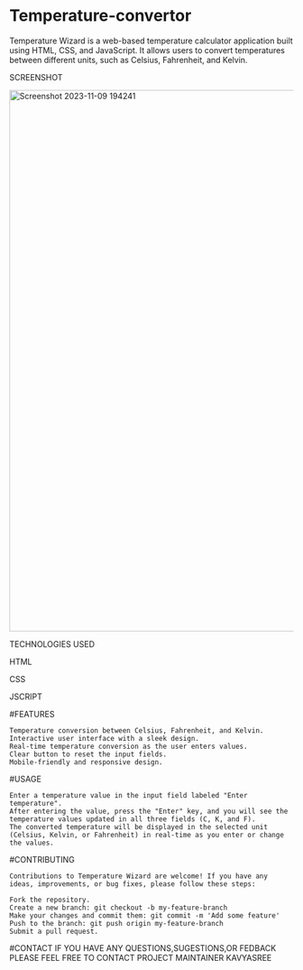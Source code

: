 # Temperature-convertor
Temperature Wizard is a web-based temperature calculator application built using HTML, CSS, and JavaScript. It allows users to convert temperatures between different units, such as Celsius, Fahrenheit, and Kelvin.

SCREENSHOT

<img width="960" alt="Screenshot 2023-11-09 194241" src="https://github.com/kavyasree-2023/Temperature-convertor/assets/114278177/e27b001e-e534-4a33-864e-8823d3b0045a">

TECHNOLOGIES USED

  HTML
 
  CSS
 
 JSCRIPT

#FEATURES

    Temperature conversion between Celsius, Fahrenheit, and Kelvin.
    Interactive user interface with a sleek design.
    Real-time temperature conversion as the user enters values.
    Clear button to reset the input fields.
    Mobile-friendly and responsive design.

#USAGE
   
    Enter a temperature value in the input field labeled "Enter temperature".
    After entering the value, press the "Enter" key, and you will see the temperature values updated in all three fields (C, K, and F).
    The converted temperature will be displayed in the selected unit (Celsius, Kelvin, or Fahrenheit) in real-time as you enter or change the values.
#CONTRIBUTING

    Contributions to Temperature Wizard are welcome! If you have any ideas, improvements, or bug fixes, please follow these steps:
    
    Fork the repository.
    Create a new branch: git checkout -b my-feature-branch
    Make your changes and commit them: git commit -m 'Add some feature'
    Push to the branch: git push origin my-feature-branch
    Submit a pull request.
#CONTACT
    IF YOU HAVE ANY QUESTIONS,SUGESTIONS,OR FEDBACK PLEASE FEEL FREE TO CONTACT PROJECT MAINTAINER KAVYASREE
  
